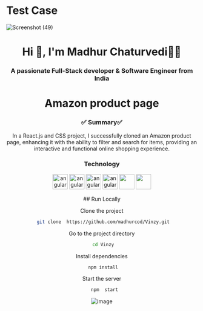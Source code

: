 # Test Case

![Screenshot (49)](https://github.com/madhurcod/Vinzy/assets/93113162/0b375a91-b2e9-4339-ae01-453a50400b87)






<h1 align="center">Hi 👋, I'm Madhur Chaturvedi🚩🚩</h1>
<h3 align="center">A passionate Full-Stack developer & Software Engineer from India </h3>
<h1 align="center">Amazon product page</h1>
<h3 align="center">✅ Summary✅ </h3>
<p  align="center" >
  In a React.js and CSS project, I successfully cloned an Amazon product page, enhancing it with the ability to filter and search for items, providing an interactive and functional online shopping experience.
</p>
<h3 align="center">Technology</h3>
<p align="center" style={{display: flex;
    justify-content: space-around;}}>
    <img src="https://icones.pro/wp-content/uploads/2021/06/icone-github-grise.png" alt="angular" width="40" height="40"/> 
    <img src="https://miro.medium.com/v2/resize:fit:512/1*W3ZHer9j6Cxzh78m0jLLdw.png" alt="angular" width="40" height="40"/> 
    <img src="https://cdn-icons-png.flaticon.com/512/732/732212.png" alt="angular" width="40" height="40"/> 
    <img src="https://cdn4.iconfinder.com/data/icons/social-media-logos-6/512/121-css3-512.png" alt="angular" width="40" height="40"/> 
   <img src="https://blog.leonhassan.co.uk/content/images/2019/01/react-1.svg" width="40" height="40"/> 
   <img src="https://git-scm.com/images/logos/downloads/Git-Icon-1788C.png" width="40" height="40"/> 
</p>     
<div align="center">
## Run Locally

Clone the project

```bash
 git clone  https://github.com/madhurcod/Vinzy.git
```

Go to the project directory

 ```bash
  cd Vinzy
```

Install dependencies

```bash
  npm install 
```

Start the server

```bash
  npm  start
```

<img src="https://five.co/wp-content/uploads/2023/08/blog-mern-stack-1024x451.png" alt="image">
</div>





